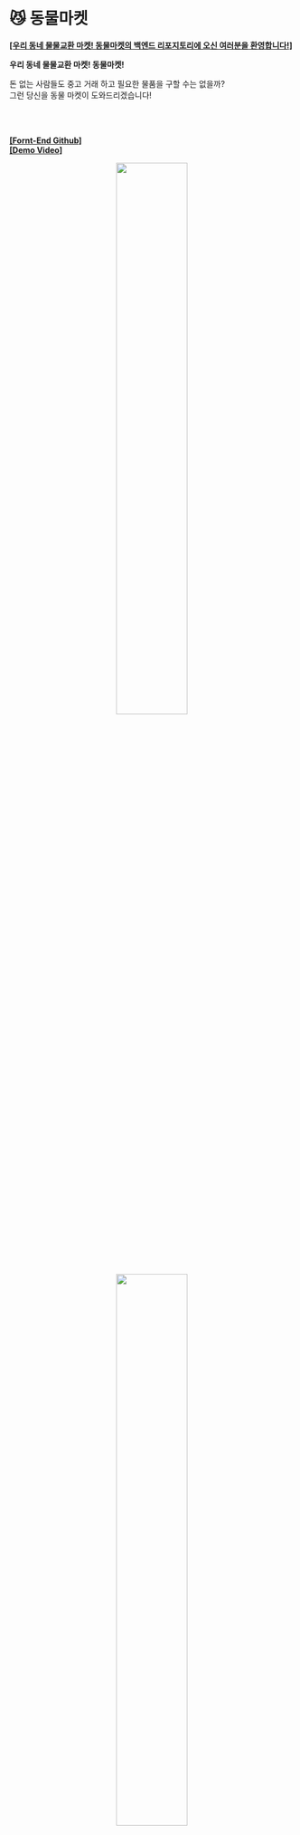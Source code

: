 # 😼 동물마켓  
[**[우리 동네 물물교환 마켓! 동물마켓의 백엔드 리포지토리에 오신 여러분을 환영합니다!]**](https://tristy.tistory.com/)  

**우리 동네 물물교환 마켓! 동물마켓!**

돈 없는 사람들도 중고 거래 하고 필요한 물품을 구할 수는 없을까?  
그런 당신을 동물 마켓이 도와드리겠습니다!  

<br/>
<br/>

[**[Fornt-End Github]**](https://github.com/hyemigwak/randomlunch)  
[**[Demo Video]**](https://www.youtube.com/watch?v=dYHfr0oWtcs&feature=youtu.be)  

<p align="center"><img src="https://user-images.githubusercontent.com/52685665/119868462-05c9b880-bf5a-11eb-9619-c6697f060f7c.jpg" width=50% ></p>
<p align="center"><img src="https://user-images.githubusercontent.com/52685665/119868640-4295af80-bf5a-11eb-8f09-f25d272a63b9.jpg" width=50% ></p>


<br/>
<br/>

🤔 Team
-------------  
[Front-End] [곽혜미](https://github.com/hyemigwak), [이지은](https://github.com/Jinnycorn)  
[Back-End] 원동균, [이재윤](https://github.com/Leejaeyoon94)  
[Design] 황나경, 이혜진

<br/>
<br/>


🤔 프로젝트 개요
-------------  
<ul style="list-style-type: disc;" data-ke-list-type="disc">
<li><b>진행 날짜 - 2021.04.23 ~ 2021.05.28 </b></li>
<li><b>목적 - 팀원들과 함께, 백엔드와 프론트 엔드의 역할을 맡아 주제를 선정하고 프로젝트를 진행하자</b></li>
<li><b>필수 포함 사항</b></li>
</ul>

<br/>
<br/>

<p align="center"><img src="https://blog.kakaocdn.net/dn/dwsJdX/btq5vfsvhgR/Cpdc3RBItuKL8iKC9sh4k1/img.png"></p>


<br/>
<br/>


😎 Architecture
-----------------  

<p align="center"><img src="https://user-images.githubusercontent.com/52685665/119842034-4c5ee900-bf41-11eb-9164-c4bba92822f2.png"></p>


<br/>
<br/>

😎 ERD
-----------------  

<br/>
<br/>

채팅방 관리를 위해 채팅방 테이블, 채팅 테이블 유저, 채팅 메시지 테이블을 만들었습니다.  
또한 강퇴당한 사람 관리를 위해 강퇴 테이블도 만들었습니다.  

저희 saleItem 테이블에는 status라는 코드가 있는데 이를 위해서 code라는 공통 코드 관리 테이블을 만들어서  
언제든지 내용을 쉽게 바꿀 수 있도록 하였습니다.  

또한 saleItem row는 deadeLine 컬럼의 시간이 지나면 자동으로 status가 변경되어야 했기 때문에 아래의 이벤트를 적용했습니다.  

```sql
CREATE EVENT IF NOT EXISTS exchange_Fail ON SCHEDULE EVERY 1 HOUR STARTS '2021-05-20 00:00:00'
    ON COMPLETION NOT PRESERVE
    ENABLE
    COMMENT 'If the exchange is not made within the specified time, make it fail...'
    DO 
    UPDATE saleItem SET status = 'SI03' WHERE status = 'SI01' AND deadLine <= now();
```

<br/>
<br/>

<p align="center"><img src="https://user-images.githubusercontent.com/52685665/119867416-d6ff1280-bf58-11eb-9126-97937cf8221d.png"></p>

<br/>
<br/>


🤩 나의 업무   
-----------------

* 조장 역할을 맡아 팀원들의 업무 분담 및 관리
* 데이터베이스 설계 및 관리
* socket io를 활용한 소켓 통신
* myPage, mainPage, DetailPage 기능 구현
* Nginx와 pm2를 활용한 서버 구성 및 배포
* 전체 코드 정리 및 관리

<br/>
<br/>



🤭 Nest Js Socket Io   
-----------------

<br/>
<br/>

저희는 Nest Js를 사용해서 Socket Io 서비스를 구현하였습니다.  
하면서 가장 어려웠던 점은 일단 Nest Js Socket Io 예제가 너무 적었습니다.  
그래서 공식문서를 보면서 이해를 하였고 이해하지 못한 기술들은 **Nest Js Discord**에서 해답을 얻거나  
**StackOverFlow**에 물어보는 식으로 해결하였습니다.

<br/>
<br/>

Nest Js는 Socket Io를 사용할 때 **@WebSocketGateway**를 사용해서 Socket io 연결을 진행합니다.  

```javascript
@WebSocketGateway({
	namespace: '/chatting'
})
export class ChatGateway
	implements OnGatewayInit, OnGatewayConnection, OnGatewayDisconnect {
  }
```

<br/>
<br/>

메시지를 보낼때는 javascript socket io와 똑같이 emit으로 보내고 on으로 받습니다.  
다만, Nest Js는 on으로 소켓을 받지않고 **@SubscribeMessage()** 를 사용해서 받습니다.  

즉, 보내는 쪽에서 emit('sendMsg')로 보내면 chat.gateway.ts에서는 @SubscribeMessage('sendMsg')로 받습니다.

```javascript
	@SubscribeMessage('sendMsg')
	async handleMessage(client: Socket, itemChatDto: ItemChatDto) {
		const chatMsg = await this.chatService.saveChatMsg(itemChatDto);
		if (chatMsg['msg'] == 'success') {
			this.server.to(itemChatDto.icrId).emit('getMsg', chatMsg['data']);
		} else {
			client.emit('getMsg', chatMsg['errorMsg']);
		}
	}
```


<br/>
<br/>

😭 Nestjs Socket Io 어려웠던 점
-----------------  

<br/>
<br/>

### 1. Socket io 버전 차이 문제

백엔드와 프론트 엔드가 서로 소켓 통신이 완료된 상태였음에도, 브라우저에서 계속 빨갛게 SOCKET CONNECTION ERROR가 났습니다.  
[**공식문서**](https://socket.io/docs/v2)를 확인해보니 서버와 클라이언트의 소켓 버전이 일치해야 통신이 가능하다라는 것을 확인할 수 있었습니다.  
그래서 저희는 프론트엔드의 소켓 버전을 4에서 2로 다운그레이드 하여 해당 문제를 해결할 수 있었습니다.  

**왜 서버의 소켓 버전을 업그레이드 하지 않았습니까?**   
Nest Js에서 호환되는 최신 소켓 버전이 2.1.13이었기 때문이었습니다. (2021/05 기준)  

<br/>
<br/>

### 2. Socket io Auth 문제

저는 사용자 인증을 한 상태에서 소켓을 사용한 서비스를 제공하는 것이 옳다고 생각하여,   
socket io에서 jwt 인증을 사용할 수 있는 방법을 찾아다녔습니다.  

그렇게 2일을 찾아다니던 중에 외국에서 좋은 글을 볼 수 있었습니다.  
[**해당글**](https://facundoolano.wordpress.com/2014/10/11/better-authentication-for-socket-io-no-query-strings/)에서는 원하는 데이터를 보내고 받기를 시작하기 전에, jwt 인증 알고리즘이 담긴 socket으로 먼저 통신한 다음  
그로부터 유효한 메시지를 받으면 그 이후에 emit을 시도하라는 것이었습니다.  

그래서 저는 다음과 같은 jwt 알고리즘이 담긴 인증 socket을 만들었고 socket과 관련한 인증 문제를 해결할 수 있었습니다.  
```javascript
	// 인증 하기
	@SubscribeMessage('authenticate')
	async handleAuthenticate(client: Socket, auth: string) {
		try {
			const [type, token] = auth['token'].split(' ');

			if (type != 'bearer') {
				return this.messageService.handleAuthenticateErr();
			}
			const payload = jwt.verify(token, process.env.SECRET_KEY);
			if (payload) {
				return this.messageService.returnSuccess();
			} else {
				return this.messageService.handleAuthenticateErr();
			}
		} catch {
			return this.messageService.handleAuthenticateErr();
		}
	}
```

<br/>
<br/>


🤭 Nginx   
-----------------

<br/>
<br/>

웹사이트의 동시접속 처리를 위해 Nginx를 사용하였습니다. 하지만 그 중요한 로드밸런싱 처리는 안돼 있습니다.  
저희가 프론트와 함께 채팅 기능을 구현하는데 너무 오랜 시간이 걸렸기 때문에 그런걸 신경쓸 시간이 없었답니다.  
더군다나, 중간에 설정을 잘못해 버려서 자꾸 cors 문제가 떳습니다.  

<br/>
<br/>

처음에는 해당 코드를 사용해서 nginx를 설정했습니다.  
그런데 이렇게 사용하였을 때 발생한 문제점의 꽤나 어메이징 했습니다.  


```bash
server {
            server_name dongmul.shop;
            location / {
                        proxy_hide_header Access-Control-Allow-Origin;
                        add_header 'Access-Control-Allow-Origin' '*';
                        proxy_set_header HOST $host;
                        proxy_pass https://127.0.0.1:3000;
                        proxy_redirect off;
           }

            listen 443 ssl;
            ssl_certificate /etc/letsencrypt/live/dongmul.shop/fullchain.pem;
            ssl_certificate_key /etc/letsencrypt/live/dongmul.shop/privkey.pem;
            include /etc/letsencrypt/options-ssl-nginx.conf;
            ssl_dhparam /etc/letsencrypt/ssl-dhparams.pem;
            client_max_body_size 0;
}

# 80포트로 들어와도 443으로 꺾어줘야 돼
server {
            server_name dongmul.shop;
            listen 80;
            listen [::]:80;
            return 301 https://$host$request_uri;
}

```
  
<br/>
<br/>

😭 Nginx 어려웠던 점
-----------------  

<br/>
<br/>

### 1. proxy_hide_header로 인한 cors  

일단, 몇몇 api에서 cors 문제가 발생하였습니다. 다른 api는 잘 작동하는데 어떤 api 하나만 cors 문제가 떳습니다.  
그래서 문제를 찾는 것이 쉽지 않았습니다. 찾아보니 proxy_hide_header라는 녀석이  
클라이언트에게 숨길 헤더를 추가하는 기능을 하는데, 숨겨버리는 바람에 cors 문제가 발생한 것이 아닌가 싶습니다.  

실제로 해당 코드를 제거하니 cors 문제는 발생하지 않았습니다.  

<br/>
<br/>

### 2. add_header로 인한 문제 발생  

제가 착각을 했던게 Nginx를 사용하면, Nest js에서 cors를 해주고, Nginx에서도 한번 더 해줘야 한다고 생각했습니다.  
그래서 둘다 cors 처리를 해주었는데, 이렇게 하니까 Access-Control-Allow-Origin 헤더가 2개씩 올라가서 오류가 생겼습니다.  

우여곡절 끝에 문제점을 찾아내서 현재 저희 동물 마켓 Nginx 설정은 이렇게 되어 있습니다.  

```bash
server {
            server_name dongmul.shop;
            location / {
                        proxy_set_header HOST $host;
                        proxy_pass https://127.0.0.1:3000;
                        proxy_redirect off;
           }

            listen 443 ssl;
            ssl_certificate /etc/letsencrypt/live/dongmul.shop/fullchain.pem;
            ssl_certificate_key /etc/letsencrypt/live/dongmul.shop/privkey.pem;
            include /etc/letsencrypt/options-ssl-nginx.conf;
            ssl_dhparam /etc/letsencrypt/ssl-dhparams.pem;
            client_max_body_size 0;
}

server {
            server_name dongmul.shop;
            listen 80;
            listen [::]:80;
            return 301 https://$host$request_uri;
}

``` 

아무래도 https 환경이고 Nginx도 처음 설정하는 것이다 보니, 엄청나게 오류가 많이 발생했습니다.  
프론트에서는 cors 문제가 발생하는데 nginx에는 어떤 로그도 안찍히는 경우도 있었고, 그러다보니 트러블 슈팅하는 것도  
엄청 오래 걸렸습니다 ㅠㅠ....  

소켓이랑 nginx 기본 설정하는 곳에서 트러블 슈팅하는거에 시간을 많이 뺏기지 않았다면 좀 더 많이 개발을 할 수 있었을 거란 생각이 듭니다.

<br/>
<br/>

🥵 이번 프로젝트에서 보완해야 할 점  
-----------------  

항해 99 최종 발표일날 해당 기능에 관한 피드백을 정리해보았습니다.  

<br/>
<br/>

### 1. mysql에 구현된 이벤트 제거  

현재 저희 mysql에는 1시간 마다 글들의 상태를 확인하고 바꾸는 이벤트가 구현되어 있습니다. 저는 Nest Js에서 mysql 서버를 열고 쿼리를 실행하고 mysql 서버를 다시 닫는 작업을 하는 것보다 이벤트를 구현하는 것이 더 빠를 것이라고 생각했습니다.  

이 기능에 대해 이벤트로 해당 기능을 구현해버리면 같은 팀원이 알 수가 없고, 1초마다 스케줄러가 돌아가는 것이 아니면  
속도 차이는 크게 나지 않는다는 피드백을 받을 수 있었습니다.  

실제로 해당 스케줄러의 코드를 저만 알고 있었기에 해당 피드백을 바꾸고 Nest js 스케줄러로 바꾸는 것으로 했습니다.  
만약 프로젝트 크기가 크고 스케줄러가 더 많았다면, 저 같아도 이해하기 힘들었을 것 같습니다. 

<br/>
<br/>


### 2. 서버 속도  

저희는 동물 마켓 설문지에서 " 채팅이 느리게 되는 것 같다 "라는 피드백을 보았습니다.  
그래서 저는 해당 현상이 mysql을 사용해서 채팅 서버를 구축했기 때문에 발생한 문제라고 생각했습니다.  

저도 채팅 기능을 처음 만들어봐서 mysql로 만들었는데, 좀 찾아보니 redis라는 데이터베이스를 사용해야 한다는 글을 볼 수 있었습니다.  

mysql이 채팅 데이터 저장은 보낼때마다 mysql을 열고 닫아야 해서 동시에 들어오는 메시지가 많으면 많아질수록 채팅 데이터가 손실될 우려가 있는 반면, redis의 경우에는 pub/sub을 사용해서 실시간으로 채팅 데이터를 저장할 수 있고, 메모리에서 실행되기 때문에 매우빠르고 충돌이 발생해도 데이터 손실이 발생하지 않는다고 합니다.  

그리고 Nest Js 공식문서를 확인해 보니, redis 채팅서버 지원을 더 많이 해주고 있었습니다.  


저희 동물 마켓은 이미 채팅서버를 mysql로 작업을 해두었기에 redis로 고치는 것은 시간이 너무 오래 걸릴 것 같았습니다.  
그래서 이에 관해 고민해 보던 중 좋은 피드백을 받을 수 있었습니다.

```
" 동물 마켓 같이 접속자 수가 별로 안되는 경우, mysql로 채팅 서버를 구축해도 속도에는 지장이 없으며 데이터 유실도 없을 것이다.  
아마 채팅이 느리게 되는 원인은 서버 속도 문제일 것이다. "
```

서버 속도에 관해서는 생각을 해본적이 없었는데, 이런 좋은 피드백을 주셔서 감사했습니다.  
모니터링 도구를 사용해서 서버 속도에 대한 여러 케이스에 대해 실험하고, 가장 최적의 속도를 찾아야 할 것 같습니다.  


<br/>
<br/>





